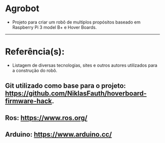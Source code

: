 # Agrobot
  * Projeto para criar um robô de multiplos propósitos baseado em Raspberry Pi 3 model B+ e Hover Boards.

---
   
# Referência(s):
  * Listagem de diversas tecnologias, sites e outros autores utilizados para a construção do robô.
   
  Git utilizado como base para o projeto: https://github.com/NiklasFauth/hoverboard-firmware-hack.
  -
  Ros: https://www.ros.org/
  -
  Arduino: https://www.arduino.cc/
  -
